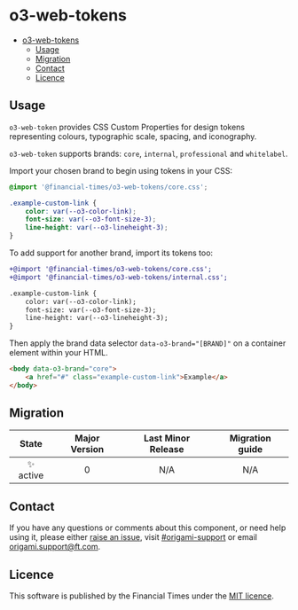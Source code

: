 # o3-web-tokens

- [o3-web-tokens](#o3-web-tokens)
  - [Usage](#usage)
  - [Migration](#migration)
  - [Contact](#contact)
  - [Licence](#licence)

## Usage

`o3-web-token` provides CSS Custom Properties for design tokens representing colours, typographic scale, spacing, and iconography.

`o3-web-token` supports brands: `core`, `internal`, `professional` and `whitelabel`.

Import your chosen brand to begin using tokens in your CSS:

```css
@import '@financial-times/o3-web-tokens/core.css';

.example-custom-link {
	color: var(--o3-color-link);
	font-size: var(--o3-font-size-3);
	line-height: var(--o3-lineheight-3);
}
```

To add support for another brand, import its tokens too:

```diff
+@import '@financial-times/o3-web-tokens/core.css';
+@import '@financial-times/o3-web-tokens/internal.css';

.example-custom-link {
	color: var(--o3-color-link);
	font-size: var(--o3-font-size-3);
	line-height: var(--o3-lineheight-3);
}
```

Then apply the brand data selector `data-o3-brand="[BRAND]"` on a container element within your HTML.

```html
<body data-o3-brand="core">
	<a href="#" class="example-custom-link">Example</a>
</body>
```

## Migration

|   State   | Major Version | Last Minor Release | Migration guide |
| :-------: | :-----------: | :----------------: | :-------------: |
| ✨ active |       0       |        N/A         |       N/A       |

## Contact

If you have any questions or comments about this component, or need help using it, please either [raise an issue](https://github.com/Financial-Times/origami/issues/new?labels=o-buttons-experimental,components), visit [#origami-support](https://financialtimes.slack.com/messages/#origami-support/) or email [origami.support@ft.com](mailto:origami.support@ft.com).

## Licence

This software is published by the Financial Times under the [MIT licence](http://opensource.org/licenses/MIT).

